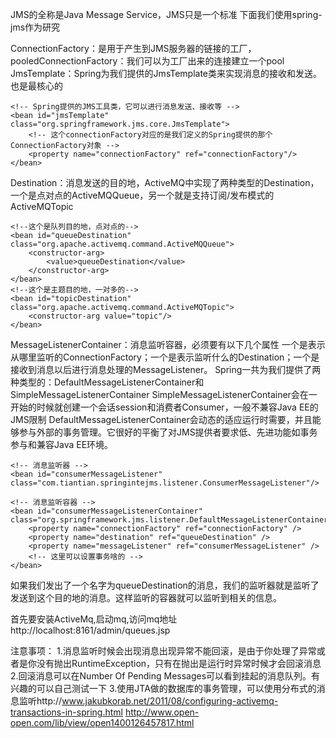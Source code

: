 JMS的全称是Java Message Service，JMS只是一个标准
下面我们使用spring-jms作为研究

ConnectionFactory：是用于产生到JMS服务器的链接的工厂，
pooledConnectionFactory：我们可以为工厂出来的连接建立一个pool
JmsTemplate：Spring为我们提供的JmsTemplate类来实现消息的接收和发送。也是最核心的

	<!-- Spring提供的JMS工具类，它可以进行消息发送、接收等 -->  
	<bean id="jmsTemplate" class="org.springframework.jms.core.JmsTemplate">  
	    <!-- 这个connectionFactory对应的是我们定义的Spring提供的那个ConnectionFactory对象 -->  
	    <property name="connectionFactory" ref="connectionFactory"/>  
	</bean>  

Destination：消息发送的目的地，ActiveMQ中实现了两种类型的Destination，一个是点对点的ActiveMQQueue，另一个就是支持订阅/发布模式的ActiveMQTopic

	<!--这个是队列目的地，点对点的-->  
	<bean id="queueDestination" class="org.apache.activemq.command.ActiveMQQueue">  
	    <constructor-arg>  
	        <value>queueDestination</value>  
	    </constructor-arg>  
	</bean>  
	<!--这个是主题目的地，一对多的-->  
	<bean id="topicDestination" class="org.apache.activemq.command.ActiveMQTopic">  
	    <constructor-arg value="topic"/>  
	</bean> 

MessageListenerContainer：消息监听容器，必须要有以下几个属性
	一个是表示从哪里监听的ConnectionFactory；一个是表示监听什么的Destination；一个是接收到消息以后进行消息处理的MessageListener。
	Spring一共为我们提供了两种类型的：DefaultMessageListenerContainer和SimpleMessageListenerContainer
		SimpleMessageListenerContainer会在一开始的时候就创建一个会话session和消费者Consumer，一般不兼容Java EE的JMS限制
		DefaultMessageListenerContainer会动态的适应运行时需要，并且能够参与外部的事务管理。它很好的平衡了对JMS提供者要求低、先进功能如事务参与和兼容Java EE环境。
	
	<!-- 消息监听器 -->  
	<bean id="consumerMessageListener" class="com.tiantian.springintejms.listener.ConsumerMessageListener"/>      
	
	<!-- 消息监听容器 -->  
	<bean id="consumerMessageListenerContainer" class="org.springframework.jms.listener.DefaultMessageListenerContainer">  
	    <property name="connectionFactory" ref="connectionFactory" />  
	    <property name="destination" ref="queueDestination" />  
	    <property name="messageListener" ref="consumerMessageListener" />  
	    <!-- 这里可以设置事务啥的 -->  
	</bean>  

如果我们发出了一个名字为queueDestination的消息，我们的监听器就是监听了发送到这个目的地的消息。这样监听的容器就可以监听到相关的信息。


首先要安装ActiveMq,启动mq,访问mq地址
http://localhost:8161/admin/queues.jsp

注意事项：
1.消息监听时候会出现消息出现异常不能回滚，是由于你处理了异常或者是你没有抛出RuntimeException，只有在抛出是运行时异常时候才会回滚消息
2.回滚消息可以在Number Of Pending Messages可以看到挂起的消息队列。有兴趣的可以自己测试一下
3.使用JTA做的数据库的事务管理，可以使用分布式的消息监听http://www.jakubkorab.net/2011/08/configuring-activemq-transactions-in-spring.html
			http://www.open-open.com/lib/view/open1400126457817.html


